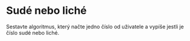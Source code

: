 # Sudé nebo liché

Sestavte algoritmus, který načte jedno číslo od uživatele a vypíše jestli je číslo sudé nebo liché.
